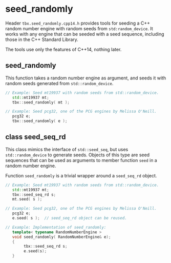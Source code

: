 # seed_randomly
Header `tbx.seed_randomly.cpp14.h` provides tools for seeding a C++ random number engine with random seeds from `std:random_device`. It works with any engine that can be seeded with a seed sequence, including those in the C++ Standard Library.

The tools use only the features of C++14, nothing later.

## seed_randomly
This function takes a random number engine as argument, and seeds it with random seeds generated from `std::random_device`.
````cpp
// Example: Seed mt19937 with random seeds from std::random_device.
   std::mt19937 mt;
   tbx::seed_randomly( mt );

// Example: Seed pcg32, one of the PCG engines by Melissa O'Neill.
   pcg32 e;
   tbx::seed_randomly( e );
````

## class seed_seq_rd
This class mimics the interface of `std::seed_seq`, but uses `std::random_device` to generate seeds. Objects of this type are seed sequences that can be used as arguments to member function `seed` in a random number engine.

Function `seed_randomly` is a trivial wrapper around a `seed_seq_rd` object.
````cpp
// Example: Seed mt19937 with random seeds from std::random_device.
   std::mt19937 mt;
   tbx::seed_seq_rd s;
   mt.seed( s );

// Example: Seed pcg32, one of the PCG engines by Melissa O'Neill.
   pcg32 e;
   e.seed( s );  // seed_seq_rd object can be reused.

// Example: Implementation of seed_randomly:
   template< typename RandomNumberEngine >
   void seed_randomly( RandomNumberEngine& e);
   {
        tbx::seed_seq_rd s;
        e.seed(s);
   }
````
